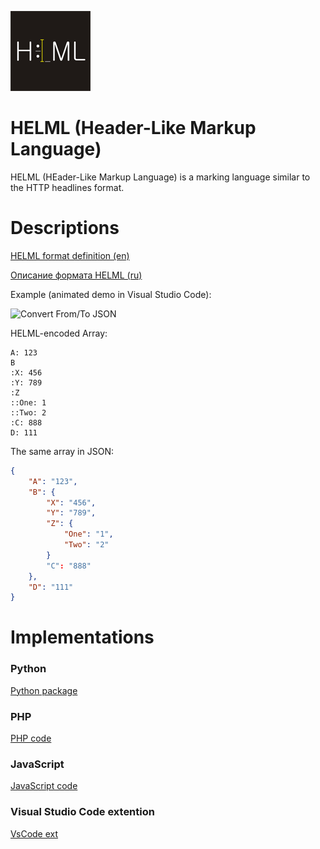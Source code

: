 
![helml-logo](https://github.com/dynoser/HELML/raw/master/logo/icon.png)

# HELML (Header-Like Markup Language)

HELML (HEader-Like Markup Language) is a marking language similar to the HTTP headlines format.

# Descriptions

[HELML format definition (en)](https://github.com/dynoser/HELML/blob/master/docs/README-HELML_en.md)

[Описание формата HELML (ru)](https://github.com/dynoser/HELML/blob/master/docs/README-HELML_ru.md)


Example (animated demo in Visual Studio Code):

![Convert From/To JSON](https://i.imgur.com/bBCcYwm.gif)

HELML-encoded Array:
```console
A: 123
B
:X: 456
:Y: 789
:Z
::One: 1
::Two: 2
:C: 888
D: 111
```
The same array in JSON:
```json
{
    "A": "123",
    "B": {
        "X": "456",
        "Y": "789",
        "Z": {
            "One": "1",
            "Two": "2"
        }
        "C": "888"
    },
    "D": "111"
}
```



# Implementations

### Python

[Python package](https://github.com/dynoser/HELML/tree/master/Python)

### PHP

[PHP code](https://github.com/dynoser/phpHELML/)

### JavaScript

[JavaScript code](https://github.com/dynoser/HELML/tree/master/JavaScript)


### Visual Studio Code extention

[VsCode ext](https://github.com/dynoser/HELML/tree/master/helml-vscode-plugin)
